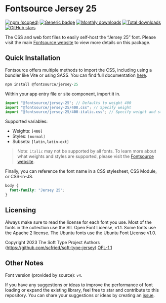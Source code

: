 # Fontsource Jersey 25

[![npm (scoped)](https://img.shields.io/npm/v/@fontsource/jersey-25?color=brightgreen)](https://www.npmjs.com/package/@fontsource/jersey-25) [![Generic badge](https://img.shields.io/badge/fontsource-passing-brightgreen)](https://github.com/fontsource/fontsource) [![Monthly downloads](https://badgen.net/npm/dm/@fontsource/jersey-25)](https://github.com/fontsource/fontsource) [![Total downloads](https://badgen.net/npm/dt/@fontsource/jersey-25)](https://github.com/fontsource/fontsource) [![GitHub stars](https://img.shields.io/github/stars/fontsource/fontsource.svg?style=social&label=Star)](https://github.com/fontsource/fontsource/stargazers)

The CSS and web font files to easily self-host the “Jersey 25” font. Please visit the main [Fontsource website](https://fontsource.org/fonts/jersey-25) to view more details on this package.

## Quick Installation

Fontsource offers multiple methods to import the CSS, including using a bundler like Vite or using SASS. You can find full documentation [here](https://fontsource.org/docs/getting-started/introduction).

```javascript
npm install @fontsource/jersey-25
```

Within your app entry file or site component, import it in.

```javascript
import "@fontsource/jersey-25"; // Defaults to weight 400
import "@fontsource/jersey-25/400.css"; // Specify weight
import "@fontsource/jersey-25/400-italic.css"; // Specify weight and style
```

Supported variables:
- Weights: `[400]`
- Styles: `[normal]`
- Subsets: `[latin,latin-ext]`

> Note: `italic` may not be supported by all fonts. To learn more about what weights and styles are supported, please visit the [Fontsource website](https://fontsource.org/fonts/jersey-25).

Finally, you can reference the font name in a CSS stylesheet, CSS Module, or CSS-in-JS.

```css
body {
  font-family: "Jersey 25";
}
```

## Licensing
Always make sure to read the license for each font you use. Most of the fonts in the collection use the SIL Open Font License, v1.1. Some fonts use the Apache 2 license. The Ubuntu fonts use the Ubuntu Font License v1.0.

Copyright 2023 The Soft Type Project Authors (https://github.com/scfried/soft-type-jersey)
[OFL-1.1](https://openfontlicense.org)

## Other Notes
Font version (provided by source): `v4`.

If you have any suggestions or ideas to improve the performance of font loading or expand the existing library, feel free to star and contribute to this repository. You can share your suggestions or ideas by creating an [issue](https://github.com/fontsource/fontsource/issues).